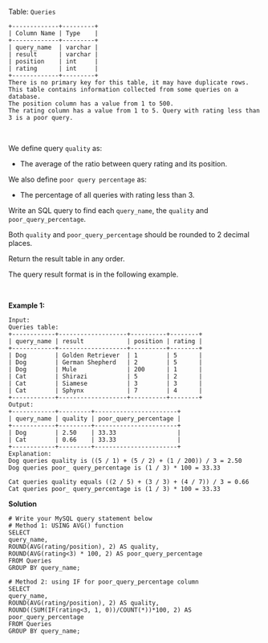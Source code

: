 Table: ```Queries```
```
+-------------+---------+
| Column Name | Type    |
+-------------+---------+
| query_name  | varchar |
| result      | varchar |
| position    | int     |
| rating      | int     |
+-------------+---------+
There is no primary key for this table, it may have duplicate rows.
This table contains information collected from some queries on a database.
The position column has a value from 1 to 500.
The rating column has a value from 1 to 5. Query with rating less than 3 is a poor query.
```
 

We define query ```quality``` as:

- The average of the ratio between query rating and its position.

We also define ```poor query percentage``` as:

- The percentage of all queries with rating less than 3.

Write an SQL query to find each ```query_name```, the ```quality``` and ```poor_query_percentage```.

Both ```quality``` and ```poor_query_percentage``` should be rounded to 2 decimal places.

Return the result table in any order.

The query result format is in the following example.

 

**Example 1:**
```
Input: 
Queries table:
+------------+-------------------+----------+--------+
| query_name | result            | position | rating |
+------------+-------------------+----------+--------+
| Dog        | Golden Retriever  | 1        | 5      |
| Dog        | German Shepherd   | 2        | 5      |
| Dog        | Mule              | 200      | 1      |
| Cat        | Shirazi           | 5        | 2      |
| Cat        | Siamese           | 3        | 3      |
| Cat        | Sphynx            | 7        | 4      |
+------------+-------------------+----------+--------+
Output: 
+------------+---------+-----------------------+
| query_name | quality | poor_query_percentage |
+------------+---------+-----------------------+
| Dog        | 2.50    | 33.33                 |
| Cat        | 0.66    | 33.33                 |
+------------+---------+-----------------------+
Explanation: 
Dog queries quality is ((5 / 1) + (5 / 2) + (1 / 200)) / 3 = 2.50
Dog queries poor_ query_percentage is (1 / 3) * 100 = 33.33

Cat queries quality equals ((2 / 5) + (3 / 3) + (4 / 7)) / 3 = 0.66
Cat queries poor_ query_percentage is (1 / 3) * 100 = 33.33

```

**Solution**
```
# Write your MySQL query statement below
# Method 1: USING AVG() function
SELECT 
query_name,
ROUND(AVG(rating/position), 2) AS quality,
ROUND(AVG(rating<3) * 100, 2) AS poor_query_percentage 
FROM Queries
GROUP BY query_name;

# Method 2: using IF for poor_query_percentage column
SELECT
query_name,
ROUND(AVG(rating/position), 2) AS quality,
ROUND((SUM(IF(rating<3, 1, 0))/COUNT(*))*100, 2) AS poor_query_percentage
FROM Queries
GROUP BY query_name;
```